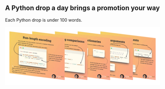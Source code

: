 ## A Python drop a day brings a promotion your way

Each Python drop is under 100 words.

![A horizontal composition of diagrams of 5 older tips.](_tips.webp "Diagrams from 5 previous tips.")
